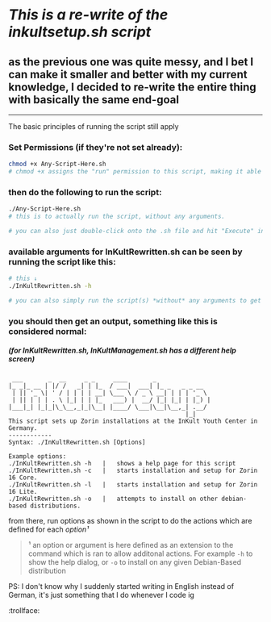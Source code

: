 # ***This is a re-write of the inkultsetup.sh script***
## **as the previous one was quite messy, and I bet I can make it smaller and better with my current knowledge, I decided to re-write the entire thing with basically the same end-goal**

---

The basic principles of running the script still apply

### Set Permissions (if they're not set already):
```bash
chmod +x Any-Script-Here.sh
# chmod +x assigns the "run" permission to this script, making it able to be executed.
```

### then do the following to run the script:
```bash
./Any-Script-Here.sh
# this is to actually run the script, without any arguments.

# you can also just double-click onto the .sh file and hit "Execute" in the upcoming window
```

### available arguments for **InKultRewritten.sh** can be seen by running the script like this:
```bash
# this ↓
./InKultRewritten.sh -h

# you can also simply run the script(s) *without* any arguments to get a GUI that you can interact with using your mouse
```

### you should then get an output, something like this is considered normal:
##### (for InKultRewritten.sh, InKultManagement.sh has a different help screen)
```
 ___       _  __     _ _     ____       _               
|_ _|_ __ | |/ /   _| | |_  / ___|  ___| |_ _   _ _ __  
 | || '_ \| ' / | | | | __| \___ \ / _ \ __| | | | '_ \ 
 | || | | | . \ |_| | | |_   ___) |  __/ |_| |_| | |_) |
|___|_| |_|_|\_\__,_|_|\__| |____/ \___|\__|\__,_| .__/ 
                                                 |_|    
This script sets up Zorin installations at the InKult Youth Center in Germany.
------------
Syntax: ./InKultRewritten.sh [Options]

Example options:
./InKultRewritten.sh -h   |   shows a help page for this script
./InKultRewritten.sh -c   |   starts installation and setup for Zorin 16 Core.
./InKultRewritten.sh -l   |   starts installation and setup for Zorin 16 Lite.
./InKultRewritten.sh -o   |   attempts to install on other debian-based distributions.
```

from there, run options as shown in the script to do the actions which are defined for each *option¹*


> ¹ an option or argument is here defined as an extension to the command which is ran to allow additonal actions. For example `-h` to show the help dialog, or `-o` to install on any given Debian-Based distribution

PS: I don't know why I suddenly started writing in English instead of German, it's just something that I do whenever I code ig

:trollface:
